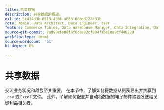 ```yaml
---
title: 共享数据
description: 共享数据的概述。
exl-id: 5c434d3b-0519-4980-a666-60bed122a93b
role: Admin, Data Architect, Data Engineer, User
feature: Commerce Tables, Data Warehouse Manager, Data Integration, Data Import/Export
source-git-commit: 7ad99cbe08f6f6dee82cf804fabe1ea9cf440289
workflow-type: tm+mt
source-wordcount: '51'
ht-degree: 0%

---
```


# 共享数据

交流业务状况和趋势至关重要。 在本节中，了解如何将数据从图表导出并共享到 `.csv` 或 `Excel` 文件。 此外，了解如何配置并自动将数据的电子邮件摘要发送给关键利益相关者。
